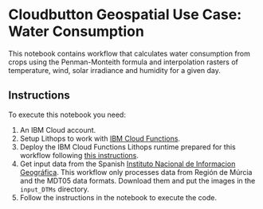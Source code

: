 # Cloudbutton Geospatial Use Case: Water Consumption

This notebook contains workflow that calculates water consumption from crops using the Penman-Monteith formula and interpolation rasters of temperature, wind, solar irradiance and humidity for a given day.

## Instructions

To execute this notebook you need:

1. An IBM Cloud account.
2. Setup Lithops to work with [IBM Cloud Functions](https://lithops-cloud.github.io/docs/source/compute_config/ibm_cf.html).
3. Deploy the IBM Cloud Functions Lithops runtime prepared for this workflow following [this instructions](https://github.com/lithops-cloud/lithops/tree/master/runtime/ibm_cf).
4. Get input data from the Spanish [Instituto Nacional de Informacion Geográfica](https://centrodedescargas.cnig.es/CentroDescargas/index.jsp). This workflow only processes data from Región de Múrcia and the MDT05 data formats. Download them and put the images in the `input_DTMs` directory. 
5. Follow the instructions in the notebook to execute the code.
